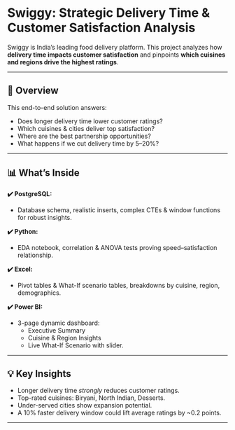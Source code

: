# Swiggy: Strategic Delivery Time & Customer Satisfaction Analysis

Swiggy is India’s leading food delivery platform. This project analyzes how **delivery time impacts customer satisfaction** and pinpoints **which cuisines and regions drive the highest ratings**.

---

## 📌 Overview

This end-to-end solution answers:

- Does longer delivery time lower customer ratings?
- Which cuisines & cities deliver top satisfaction?
- Where are the best partnership opportunities?
- What happens if we cut delivery time by 5–20%?

---

## 📊 What’s Inside

**✔️ PostgreSQL:**  
- Database schema, realistic inserts, complex CTEs & window functions for robust insights.

**✔️ Python:**  
- EDA notebook, correlation & ANOVA tests proving speed–satisfaction relationship.

**✔️ Excel:**  
- Pivot tables & What-If scenario tables, breakdowns by cuisine, region, demographics.

**✔️ Power BI:**  
- 3-page dynamic dashboard:
  - Executive Summary
  - Cuisine & Region Insights
  - Live What-If Scenario with slider.

---

## 💡 Key Insights

- Longer delivery time *strongly* reduces customer ratings.
- Top-rated cuisines: Biryani, North Indian, Desserts.
- Under-served cities show expansion potential.
- A 10% faster delivery window could lift average ratings by ~0.2 points.

---


